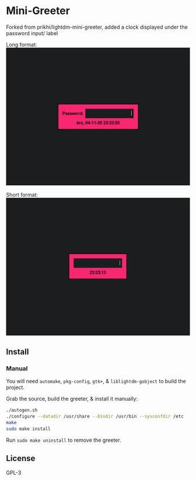 # Mini-Greeter

Forked from prikhi/lightdm-mini-greeter, added a clock displayed under the password input/ label

Long format:
![Image of long time format](https://raw.githubusercontent.com/Xesar/lightdm-mini-greeter/master/data/ss1_long.png)

Short format:
![Image of short time format](https://raw.githubusercontent.com/Xesar/lightdm-mini-greeter/master/data/ss2_short.png)


## Install

### Manual

You will need `automake`, `pkg-config`, `gtk+`, & `liblightdm-gobject` to build
the project.

Grab the source, build the greeter, & install it manually:

```sh
./autogen.sh
./configure --datadir /usr/share --bindir /usr/bin --sysconfdir /etc
make
sudo make install
```

Run `sudo make uninstall` to remove the greeter.


## License

GPL-3
